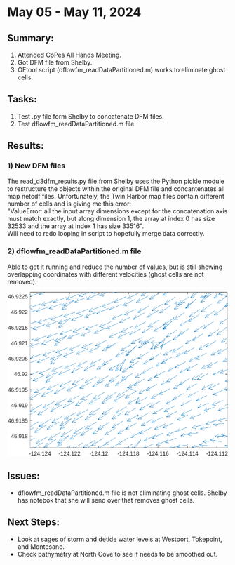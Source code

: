 # May 05 - May 11, 2024

## Summary:
1) Attended CoPes All Hands Meeting.<br>
2) Got DFM file from Shelby.<br>
3) OEtool script (dflowfm_readDataPartitioned.m) works to eliminate ghost cells.<br> 

## Tasks:
1) Test .py file form Shelby to concatenate DFM files.
2) Test dflowfm_readDataPartitioned.m file

## Results:
### 1) New DFM files
The read_d3dfm_results.py file from Shelby uses the Python pickle module to restructure the objects within the original DFM file and concantenates all map netcdf files. Unfortunately, the Twin Harbor map files contain different number of cells and is giving me this error:<br>
"ValueError: all the input array dimensions except for the concatenation axis must match exactly, but along dimension 1, the array at index 0 has size 32533 and the array at index 1 has size 33516". <br>Will need to redo looping in script to hopefully merge data correctly.

### 2) dflowfm_readDataPartitioned.m file
Able to get it running and reduce the number of values, but is still showing overlapping coordinates with different velocities (ghost cells are not removed).

![Overlapping Velocities](../Figures/051424meeting/overlappingvel.png)

## Issues:
- dflowfm_readDataPartitioned.m file is not eliminating ghost cells. Shelby has notebok that she will send over that removes ghost cells.

## Next Steps:
- Look at sages of storm and detide water levels at Westport, Tokepoint, and Montesano.
- Check bathymetry at North Cove to see if needs to be smoothed out.

